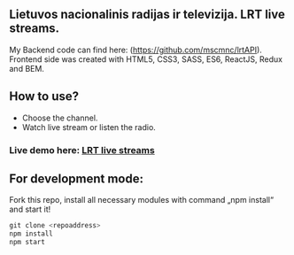 ## Lietuvos nacionalinis radijas ir televizija. LRT live streams.  
My Backend code can find here: (https://github.com/mscmnc/lrtAPI). Frontend side was created with HTML5, CSS3, SASS, ES6, ReactJS, Redux and BEM.


## How to use?
 - Choose the channel. 
 - Watch live stream or listen the radio.

### Live demo here: [LRT live streams](https://mscmnc.github.io/lrt-streams)

 
## For development mode:
Fork this repo, install all necessary modules with command „npm install“ and start it! 

```python
git clone <repoaddress>
npm install 
npm start
``` 

